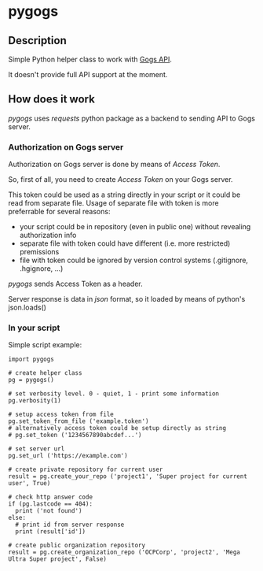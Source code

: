 # pygogs

## Description

Simple Python helper class to work with [Gogs API](https://github.com/gogits/go-gogs-client/wiki).

It doesn't provide full API support at the moment.

## How does it work

*pygogs* uses *requests* python package as a backend to sending API to Gogs server.

### Authorization on Gogs server

Authorization on Gogs server is done by means of *Access Token*.

So, first of all, you need to create *Access Token* on your Gogs server.

This token could be used as a string directly in your script or it could be read
from separate file.
Usage of separate file with token is more preferrable for several reasons:

* your script could be in repository (even in public one) without revealing authorization info
* separate file with token could have different (i.e. more restricted) premissions
* file with token could be ignored by version control systems (.gitignore, .hgignore, ...)

*pygogs* sends Access Token as a header.

Server response is data in *json* format, so it loaded by means of python's json.loads()

### In your script

Simple script example:

    import pygogs

    # create helper class
    pg = pygogs()

    # set verbosity level. 0 - quiet, 1 - print some information
    pg.verbosity(1)

    # setup access token from file
    pg.set_token_from_file ('example.token')
    # alternatively access token could be setup directly as string
    # pg.set_token ('1234567890abcdef...')

    # set server url
    pg.set_url ('https://example.com')

    # create private repository for current user
    result = pg.create_your_repo ('project1', 'Super project for current user', True)

    # check http answer code
    if (pg.lastcode == 404):
      print ('not found')
    else:
      # print id from server response
      print (result['id'])

    # create public organization repository
    result = pg.create_organization_repo ('OCPCorp', 'project2', 'Mega Ultra Super project', False)
